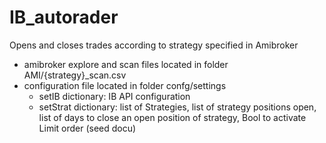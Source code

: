 # IB_autorader
Opens and closes trades according to strategy specified in Amibroker
  - amibroker explore and scan files located in folder AMI/{strategy}_scan.csv
  - configuration file located in folder confg/settings
    - setIB dictionary: IB API configuration
    - setStrat dictionary: list of Strategies, list of strategy positions open, list of days to close an open position of strategy, Bool to activate Limit order (seed docu)

